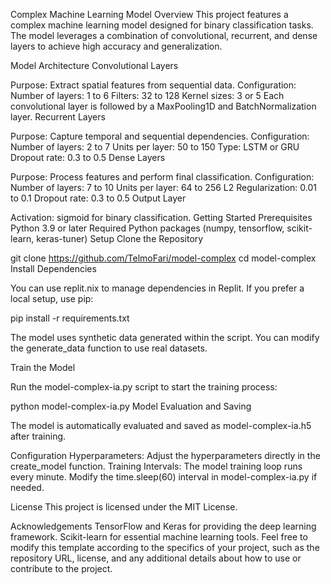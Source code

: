 Complex Machine Learning Model
Overview
This project features a complex machine learning model designed for binary classification tasks. The model leverages a combination of convolutional, recurrent, and dense layers to achieve high accuracy and generalization.

Model Architecture
Convolutional Layers

Purpose: Extract spatial features from sequential data.
Configuration:
Number of layers: 1 to 6
Filters: 32 to 128
Kernel sizes: 3 or 5
Each convolutional layer is followed by a MaxPooling1D and BatchNormalization layer.
Recurrent Layers

Purpose: Capture temporal and sequential dependencies.
Configuration:
Number of layers: 2 to 7
Units per layer: 50 to 150
Type: LSTM or GRU
Dropout rate: 0.3 to 0.5
Dense Layers

Purpose: Process features and perform final classification.
Configuration:
Number of layers: 7 to 10
Units per layer: 64 to 256
L2 Regularization: 0.01 to 0.1
Dropout rate: 0.3 to 0.5
Output Layer

Activation: sigmoid for binary classification.
Getting Started
Prerequisites
Python 3.9 or later
Required Python packages (numpy, tensorflow, scikit-learn, keras-tuner)
Setup
Clone the Repository

git clone https://github.com/TelmoFari/model-complex
cd model-complex
Install Dependencies

You can use replit.nix to manage dependencies in Replit. If you prefer a local setup, use pip:

pip install -r requirements.txt

The model uses synthetic data generated within the script. You can modify the generate_data function to use real datasets.

Train the Model

Run the model-complex-ia.py script to start the training process:

python model-complex-ia.py
Model Evaluation and Saving

The model is automatically evaluated and saved as model-complex-ia.h5 after training.

Configuration
Hyperparameters: Adjust the hyperparameters directly in the create_model function.
Training Intervals: The model training loop runs every minute. Modify the time.sleep(60) interval in model-complex-ia.py if needed.

License
This project is licensed under the MIT License.

Acknowledgements
TensorFlow and Keras for providing the deep learning framework.
Scikit-learn for essential machine learning tools.
Feel free to modify this template according to the specifics of your project, such as the repository URL, license, and any additional details about how to use or contribute to the project.







